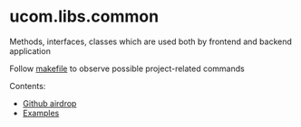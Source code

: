# ucom.libs.common
Methods, interfaces, classes which are used both by frontend and backend application

Follow [makefile](Makefile) to observe possible project-related commands

Contents:
* [Github airdrop](readme/github-airdrop.md)
* [Examples](readme/examples.md)
